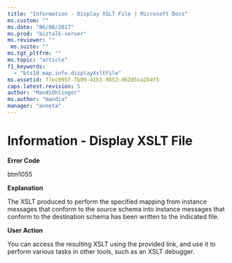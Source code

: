 ```yaml
---
title: "Information - Display XSLT File | Microsoft Docs"
ms.custom: ""
ms.date: "06/08/2017"
ms.prod: "biztalk-server"
ms.reviewer: ""
 ms.suite: ""
ms.tgt_pltfrm: ""
ms.topic: "article"
f1_keywords: 
  - "bts10.map.info.displayXsltFile"
ms.assetid: f7ec095f-7b09-41b3-9852-d6285ca2b4f5
caps.latest.revision: 5
author: "MandiOhlinger"
ms.author: "mandia"
manager: "anneta"
---
```

# Information - Display XSLT File
**Error Code**  
  
 btm1055  
  
 **Explanation**  
  
 The XSLT produced to perform the specified mapping from instance messages that conform to the source schema into instance messages that conform to the destination schema has been written to the indicated file.  
  
 **User Action**  
  
 You can access the resulting XSLT using the provided link, and use it to perform various tasks in other tools, such as an XSLT debugger.